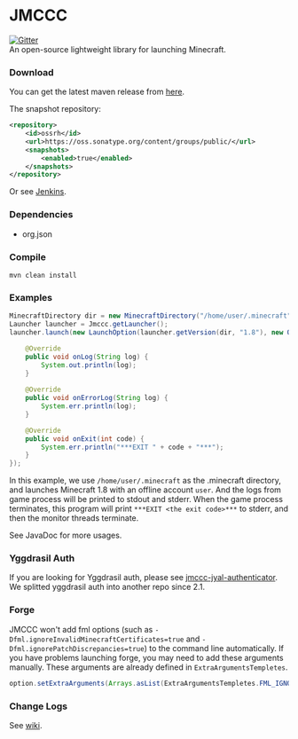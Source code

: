 # JMCCC
[![Gitter](https://badges.gitter.im/Join%20Chat.svg)](https://gitter.im/Southern-InfinityStudio/JMCCC?utm_source=badge&utm_medium=badge&utm_campaign=pr-badge)<br/>
An open-source lightweight library for launching Minecraft.

### Download
You can get the latest maven release from [here](https://search.maven.org/#search|ga|1|g%3A%22com.github.to2mbn%22%20a%3A%22jmccc%22).

The snapshot repository:
```xml
<repository>
	<id>ossrh</id>
	<url>https://oss.sonatype.org/content/groups/public/</url>
	<snapshots>
		<enabled>true</enabled>
	</snapshots>
</repository>
```
Or see [Jenkins](http://ci.infinity-studio.org/job/JMCCC/).


### Dependencies
* org.json

### Compile
```
mvn clean install
```

### Examples
```java
MinecraftDirectory dir = new MinecraftDirectory("/home/user/.minecraft");
Launcher launcher = Jmccc.getLauncher();
launcher.launch(new LaunchOption(launcher.getVersion(dir, "1.8"), new OfflineAuthenticator("user"), dir), new GameProcessListener() {

    @Override
    public void onLog(String log) {
        System.out.println(log);
    }
    
    @Override
    public void onErrorLog(String log) {
        System.err.println(log);
    }

    @Override
    public void onExit(int code) {
        System.err.println("***EXIT " + code + "***");
    }
});
```
In this example, we use `/home/user/.minecraft` as the .minecraft directory, and launches Minecraft 1.8 with an offline
account `user`. And the logs from game process will be printed to stdout and stderr. When the game process terminates, 
this program will print `***EXIT <the exit code>***` to stderr, and then the monitor threads terminate.

See JavaDoc for more usages.

### Yggdrasil Auth
If you are looking for Yggdrasil auth, please see [jmccc-jyal-authenticator](https://github.com/to2mbn/jmccc-jyal-authenticator).
We splitted yggdrasil auth into another repo since 2.1.

### Forge
JMCCC won't add fml options (such as `-Dfml.ignoreInvalidMinecraftCertificates=true` and `-Dfml.ignorePatchDiscrepancies=true`) to the command line automatically.
If you have problems launching forge, you may need to add these arguments manually.
These arguments are already defined in `ExtraArgumentsTempletes`.
```java
option.setExtraArguments(Arrays.asList(ExtraArgumentsTempletes.FML_IGNORE_INVALID_MINECRAFT_CERTIFICATES, ExtraArgumentsTempletes.FML_IGNORE_PATCH_DISCREPANCISE));
```

### Change Logs
See [wiki](https://github.com/to2mbn/JMCCC/wiki/Change-logs).
